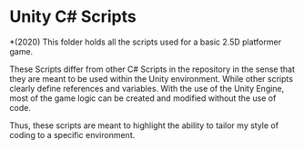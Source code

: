 # Unity C# Scripts
*(2020) This folder holds all the scripts used for a basic 2.5D platformer game.

These Scripts differ from other C# Scripts in the repository in the sense that they are meant to be used within the Unity environment.
While other scripts clearly define references and variables. With the use of the Unity Engine, most of the game logic can be created and modified without the use of code.

Thus, these scripts are meant to highlight the ability to tailor my style of coding to a specific environment.